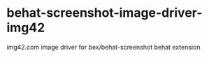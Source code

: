 # behat-screenshot-image-driver-img42
img42.com image driver for bex/behat-screenshot behat extension
